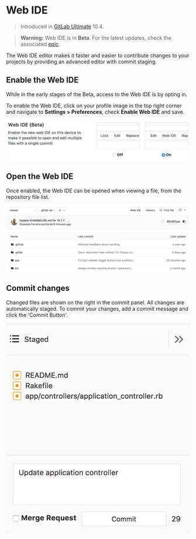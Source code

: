 # Web IDE

> Introduced in [GitLab Ultimate][ee] 10.4.

> **Warning:** Web IDE is in **Beta**. For the latest updates, check the
> associated [epic](https://gitlab.com/groups/gitlab-org/-/epics/26).

The Web IDE editor makes it faster and easier to contribute changes to your
projects by providing an advanced editor with commit staging.

## Enable the Web IDE

While in the early stages of the Beta, access to the Web IDE is by opting in.

To enable the Web IDE, click on your profile image in the top right corner and
navigate to **Settings > Preferences**, check **Enable Web IDE** and save.

![Enable Web IDE](img/enable_web_ide.png)

## Open the Web IDE

Once enabled, the Web IDE can be opened when viewing a file, from the
repository file list.

![Open Web IDE](img/open_web_ide.png)

## Commit changes

Changed files are shown on the right in the commit panel. All changes are
automatically staged. To commit your changes, add a commit message and click
the 'Commit Button'.

![Commit changes](img/commit_changes.png)

[ee]: https://about.gitlab.com/products/

